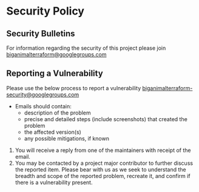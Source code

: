 # Security Policy

## Security Bulletins

For information regarding the security of this project please join biganimalterraform@googlegroups.com

## Reporting a Vulnerability

Please use the below process to report a vulnerability biganimalterraform-security@googlegroups.com
* Emails should contain:
    * description of the problem
    * precise and detailed steps (include screenshots) that created the problem
    * the affected version(s)
    * any possible mitigations, if known
1. You will receive a reply from one of the maintainers with receipt of the email.
1. You may be contacted by a project major contributor to further discuss the reported item.
   Please bear with us as we seek to understand the breadth and scope of the
   reported problem, recreate it, and confirm if there is a vulnerability
   present.